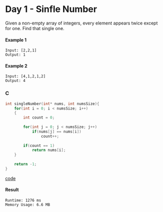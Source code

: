 # Day 1 - Sinfle Number
Given a non-empty array of integers, every element appears twice except for one. Find that single one.

#### Example 1
```
Input: [2,2,1]
Output: 1
```

#### Example 2
```
Input: [4,1,2,1,2]
Output: 4
```

### C
```C
int singleNumber(int* nums, int numsSize){
    for(int i = 0; i < numsSize; i++)
    {
        int count = 0;
        
        for(int j = 0; j < numsSize; j++)
            if(nums[j] == nums[i])
                count++;
        
        if(count == 1)
            return nums[i];
    }
    
    return -1;
}
```
[code](code/singleNumber.c)
#### Result
```
Runtime: 1276 ms
Memory Usage: 6.6 MB
```
